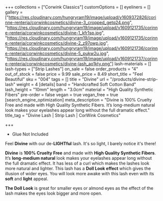+++
collections = ["Corwink Classics"]
customOptions = []
eyeliners = []
gallery = ["https://res.cloudinary.com/hungryram19/image/upload/v1609372826/corinne-renteria/corwinkcosmetics/divine-3_cropped_getq24.png", "https://res.cloudinary.com/hungryram19/image/upload/v1609121735/corinne-renteria/corwinkcosmetics/divine-1_kfr1sp.jpg", "https://res.cloudinary.com/hungryram19/image/upload/v1609121735/corinne-renteria/corwinkcosmetics/divine-2_z97owp.jpg", "https://res.cloudinary.com/hungryram19/image/upload/v1609121736/corinne-renteria/corwinkcosmetics/divine-5_pukw2u.jpg", "https://res.cloudinary.com/hungryram19/image/upload/v1609121737/corinne-renteria/corwinkcosmetics/divine-lash_ao1kty.png"]
lash-materials = []
lash-types = ["Strip Lashes"]
on_sale = false
order_products = "4"
out_of_stock = false
price = 9.99
sale_price = 8.49
short_title = "Feel Beautiful"
sku = "004"
tags = []
title = "Divine"
url = "/products/divine-strip-lash"
weight = 4
[details]
band = "Handcrafted Soft Cotton Band"
lash_height = "10mm"
length = "3.0cm"
material = "High Quality Synthetic Fibers"
pre-order = false
vegan = true
vegan_free = true
[search_engine_optimization]
meta_description = "Divine is 100% Cruelty Free and made with High Quality Synthetic Fibers. It’s long-medium natural look makes your eyelashes appear long without the full dramatic effect."
title_tag = "Divine Lash | Strip Lash | CorWink Cosmetics"

+++
* Glue Not Included

Feel **Divine** with our de-**LIGHTful** lash. It's so light, I barely notice it's there!

**Divine** is **100% Cruelty Free** and made with **High Quality Synthetic Fibers**. It’s **long-medium natural** look makes your eyelashes appear long without the full dramatic effect. It has less of a curl which makes the lashes look more natural and lighter. This lash has a **Doll Look effect** which gives the illusion of wider eyes. You will look more awake with this lash even with its **soft** and **light** appeal.

**The Doll Look** is great for smaller eyes or almond eyes as the effect of the lash makes the eyes look bigger and more open.